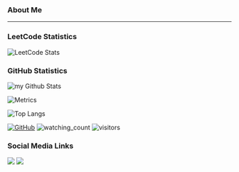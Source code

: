 ### About Me
---

### LeetCode Statistics
![LeetCode Stats](https://leetcard.jacoblin.cool/DuckyShine04?theme=dark&font=Alef&ext=activity)

### GitHub Statistics
<img align="center" src="https://github-readme-stats.vercel.app/api?username=DuckyShine004&include_all_commits=true&count_private=true&show_icons=true&line_height=20&title_color=2B5BBD&icon_color=1124BB&text_color=A1A1A1&bg_color=0,000000,130F40" alt="my Github Stats"/>

![Metrics](https://metrics.lecoq.io/DuckyShine004?template=classic&lines=1&base=header%2C%20activity%2C%20community%2C%20repositories%2C%20metadata&base.indepth=false&base.hireable=false&base.skip=false&lines=false&lines.sections=base&lines.repositories.limit=4&lines.history.limit=1&config.timezone=Pacific%2FAuckland)

![Top Langs](https://github-readme-stats.vercel.app/api/top-langs/?username=DuckyShine004&layout=compact)

<a href="https://github.com/DuckyShine004" target="_blank"><img alt="GitHub" src="https://img.shields.io/badge/dynamic/json?logo=github&label=GitHub+Followers&labelColor=282c34&color=181717&query=%24.data.totalSubs&url=https%3A%2F%2Fapi.spencerwoo.com%2Fsubstats%2F%3Fsource%3Dgithub%26queryKey%3DDuckyShine004&longCache=true"/></a>
<img src="https://komarev.com/ghpvc/?username=DuckyShine004&color=brightgreen" alt="watching_count" />
![visitors](https://visitor-badge.laobi.icu/badge?page_id=DuckyShine004.DuckyShine004)
  
### Social Media Links
<a href="https://leetcode.com/DuckyShine04/" target="_blank"><img src="https://img.shields.io/badge/-LeetCode-FFA116?style=for-the-badge&logo=LeetCode&logoColor=black"></a>
<a href="https://www.linkedin.com/in/gallon-zhou-a3739b278/" target="_blank"><img src="https://img.shields.io/badge/LinkedIn-0077B5?style=for-the-badge&logo=linkedin&logoColor=white"></a>
